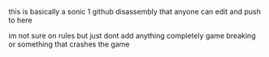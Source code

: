 this is basically a sonic 1 github disassembly that anyone can edit and push to here

im not sure on rules but just dont add anything completely game breaking or something that crashes the game
